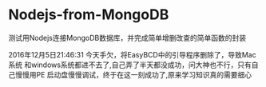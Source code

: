 # Nodejs-from-MongoDB
测试用Nodejs连接MongoDB数据库，并完成简单增删改查的简单函数的封装

2016年12月5日21:46:31   今天手欠，将EasyBCD中的引导程序删除了，导致Mac系统
和windows系统都进不去了,自己弄了半天都没成功，问大神也不行，只有自己慢慢用PE
启动盘慢慢调试，终于在这一刻成功了,原来学习知识真的需要细心
